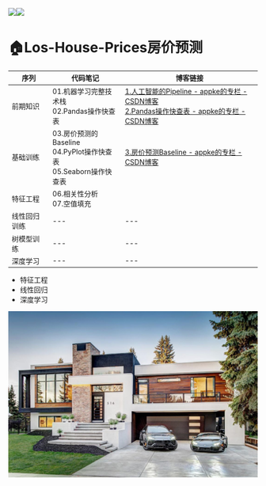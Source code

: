 <a href="https://blog.csdn.net/oppo603"><img src="https://img.shields.io/badge/CSDN-@appke__-666.svg?style=flat&colorA=red"></a><a href="https://www.jianshu.com/u/4dc749fdfbb7"><img src="https://img.shields.io/badge/%E7%AE%80%E4%B9%A6-@geekAppke-b561fe.svg?style=flat&colorA=ed6f59"></a>


# 🏠Los-House-Prices房价预测

序列|代码笔记|博客链接
---|---|---
前期知识|01.机器学习完整技术栈<br>02.Pandas操作快查表|[1.人工智能的Pipeline - appke的专栏 - CSDN博客](https://blog.csdn.net/oppo603/article/details/100133241)<br>[2.Pandas操作快查表 - appke的专栏 - CSDN博客](https://blog.csdn.net/oppo603/article/details/100133269)
基础训练|03.房价预测的Baseline<br>04.PyPlot操作快查表<br>05.Seaborn操作快查表|[3.房价预测Baseline - appke的专栏 - CSDN博客](https://blog.csdn.net/oppo603/article/details/100133613)
特征工程|06.相关性分析<br>07.空值填充|
线性回归训练|---|---
树模型训练|---|---
深度学习|---|---





- 特征工程
- 线性回归
- 深度学习






![](images/los-house.jpg)

